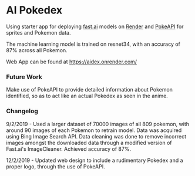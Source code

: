 # AI Pokedex 
Using starter app for deploying [fast.ai](https://www.fast.ai) models on [Render](https://render.com) and [PokeAPI](https://pokeapi.co/) for sprites and Pokemon data. 

The machine learning model is trained on resnet34, with an accuracy of 87% across all Pokemon. 

Web App can be found at https://aidex.onrender.com/

### Future Work
Make use of PokeAPI to provide detailed information about Pokemon identified, so as to act like an actual Pokedex as seen in the anime. 

### Changelog
9/2/2019 - Used a larger dataset of 70000 images of all 809 pokemon, with around 90 images of each Pokemon to retrain model. Data was acquired using Bing Image Search API. Data cleaning was done to remove incorrect images amongst the downloaded data through a modified version of Fast.ai's ImageCleaner. Achieved accuracy of 87%.

12/2/2019 - Updated web design to include a rudimentary Pokedex and a proper logo, through the use of PokeAPI.
